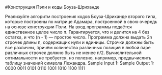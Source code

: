 #Конструкция Пэли и коды Боуза-Шриханде

Реализуйте алгоритм построения кодов Боуза-Шриханде второго типа, которые построены по матрице Адамара, построенной в свою очередь на основе конструкции Пэли. На вход программы подаётся единственное целое число п. Гарантируется, что и делится на 4 без остатка, и что (n - 1) — простое число. Программа должна выдать 2n строчек длины п, содержащих нули и единицы. Строчки должны быть все различны, причём количество различных позиций в любой паре различных строчек должно быть не менее п/2.
Вычислительной оптимальности не требуется, но полезно, например, предвычислить таблицу значений символа Лежандра.
Sample Input 1:
Sample Output 1:
0000
0011
0101
0110
1001
1010
1100
1111
